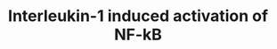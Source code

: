 ---
annotations:
- id: PW:0000003
  parent: signaling pathway
  type: Pathway Ontology
  value: signaling pathway
authors:
- AAR&Co
- Jmelius
- Khanspers
- Egonw
- MaintBot
- Eweitz
citedin:
- link: PMC6961668
description: Interleukin-1 Induced activation of NF-kB through the phosphorylated
  TRAF6/Ajuba/PKCz/SQST1 complex. The pathway is defined by multiple binding steps
  to the TRAF6/Ajuba/PKCz/SQST1 complex. The small arrows constitute a earlier binding.
  After binding occurs the complex is phosphorylated and activates NF-kB. This pathway
  is based on figure 6 from Li et al.
last-edited: 2021-05-23
ndex: 84a721d9-8b67-11eb-9e72-0ac135e8bacf
organisms:
- Homo sapiens
redirect_from:
- /index.php/Pathway:WP3656
- /instance/WP3656
revision: null
schema-jsonld:
- '@context': https://schema.org/
  '@id': https://wikipathways.github.io/pathways/WP3656.html
  '@type': Dataset
  creator:
    '@type': Organization
    name: WikiPathways
  description: Interleukin-1 Induced activation of NF-kB through the phosphorylated
    TRAF6/Ajuba/PKCz/SQST1 complex. The pathway is defined by multiple binding steps
    to the TRAF6/Ajuba/PKCz/SQST1 complex. The small arrows constitute a earlier binding.
    After binding occurs the complex is phosphorylated and activates NF-kB. This pathway
    is based on figure 6 from Li et al.
  keywords:
  - ADP
  - AJUBA
  - ATP
  - IL-1
  - IRAK1
  - NF-KB
  - PKCZ
  - SQSTM1
  - TIFA
  - TRAF6
  - UBC13
  - UEV1A
  license: CC0
  name: Interleukin-1 induced activation of NF-kB
seo: CreativeWork
title: Interleukin-1 induced activation of NF-kB
wpid: WP3656
---